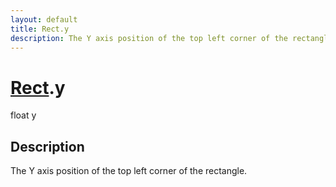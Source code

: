 ```yaml
---
layout: default
title: Rect.y
description: The Y axis position of the top left corner of the rectangle.
---
```

# [Rect]({{site.url}}/Pages/StereoKit/Rect.html).y

<div class='signature' markdown='1'>
float y
</div>

## Description
The Y axis position of the top left corner of the
rectangle.

